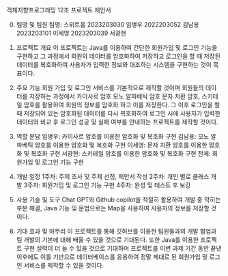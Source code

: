객체지향프로그래밍 12조 프로젝트 제안서

0. 팀명 및 팀원
   팀명: 스위트홈
   2023203030 임병우
   2022203052 김남용
   2023203101 이세영
   2023203039 서광현


2. 프로젝트 개요
   이 프로젝트는 Java를 이용하여 간단한 회원가입 및 로그인 기능을 구현하고 그 과정에서 회원의 데이터를 암호화하여 저장하고 로그인을 할 때 저장된 데이터를 복호화하여 사용자가 입력한 정보와 대조하는 시스템을 구현하는 것이 목표이다.

3. 주요 기능
   회원 가입 및 로그인 서비스를 기본적으로 제작할 것이며 회원들의 데이터를 저장하는 과정에서 카이사르 암호 모노 알파베틱 암호 문자 치환 암호, 스키테일 암호를 활용하여 회원의 정보를 암호화 하고 이를 저장한다. 그 이후 로그인을 할 때 저장되어 있는 암호화된 데이터를 다시 복호화하여 로그인 시에 사용자가 입력한 데이터와 비교 후 로그인 성공 및 실패 여부를 안내하는 프로젝트를 제작할 것이다. 

4. 역할 분담
   임병우: 카이사르 암호를 이용한 암호화 및 복호화 구현
   김남용: 모노 알파베틱 암호를 이용한 암호화 및 복호화 구현
   이세영: 문자 치환 암호를 이용한 암호화 및 복호화 구현
   서광현: 스키테일 암호를 이용한 암호화 및 복호화 구현
   전체: 회원가입 및 로그인 기능 구현

5. 개발 일정
   1주차: 주제 조사 및 주제 선정, 제안서 작성
   2주차: 개인 별로 클래스 개발
   3주차: 회원가입 및 로그인 기능 구현
   4주차: 완성 및 테스트 후 보강

6. 사용 기술 및 도구
   Chat GPT와 Github copilot을 적절히 활용하여 개발 중 막히는 부분 해결, Java 기능 및 문법으로는 Map을 사용하여 사용자의 정보를 저장할 것이다.

7. 기대 효과 및 마무리
   이 프로젝트를 통해 깃허브를 이용한 팀원들과의 개발 협업과 팀 개발의 기본에 대해 배울 수 있을 것으로 기대된다. 또한 Java를 이용한 프로젝트 구현 실력이 더 늘 수 있을 것으로 기대하며 프로젝트를 이번 과제 기간 동안 끝낸 이후에도 이를 기반으로 데이터베이스를 응용하여 정말 제대로 된 회원가입 및 로그인 서비스를 제작할 수 있을 것이다.
